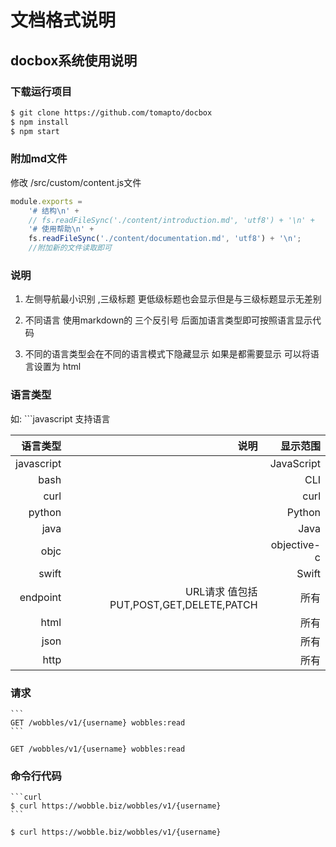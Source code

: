 
# 文档格式说明

## docbox系统使用说明

###  下载运行项目
```html
$ git clone https://github.com/tomapto/docbox
$ npm install
$ npm start
```


### 附加md文件
修改 /src/custom/content.js文件

```javascript
module.exports =
    '# 结构\n' +
    // fs.readFileSync('./content/introduction.md', 'utf8') + '\n' +
    '# 使用帮助\n' +
    fs.readFileSync('./content/documentation.md', 'utf8') + '\n';
    //附加新的文件读取即可
```
### 说明
1. 左侧导航最小识别 ,三级标题 更低级标题也会显示但是与三级标题显示无差别

2. 不同语言 使用markdown的 三个反引号 后面加语言类型即可按照语言显示代码

3. 不同的语言类型会在不同的语言模式下隐藏显示 如果是都需要显示 可以将语言设置为 html


### 语言类型
如:
    ```javascript
支持语言

语言类型|说明|显示范围
|-:|-:|-:|
javascript||JavaScript
bash||CLI
curl||curl
python||Python
java||Java
objc||objective-c
swift||Swift
endpoint|URL请求 值包括 PUT,POST,GET,DELETE,PATCH|所有
html||所有
json||所有
http||所有


### 请求
    ```
    GET /wobbles/v1/{username} wobbles:read
    ```
```endpoint
GET /wobbles/v1/{username} wobbles:read
```

### 命令行代码
    ```curl
    $ curl https://wobble.biz/wobbles/v1/{username}
    ```


```curl
$ curl https://wobble.biz/wobbles/v1/{username}
```
